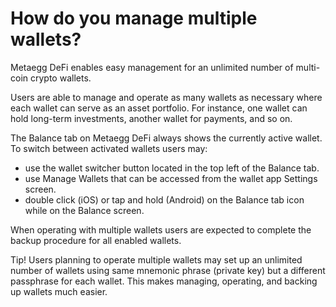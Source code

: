 # How do you manage multiple wallets?

Metaegg DeFi enables easy management for an unlimited number of multi-coin crypto wallets.

Users are able to manage and operate as many wallets as necessary where each wallet can serve as an asset portfolio. For instance, one wallet can hold long-term investments, another wallet for payments, and so on.

The Balance tab on Metaegg DeFi always shows the currently active wallet. To switch between activated wallets users may:

- use the wallet switcher button located in the top left of the Balance tab.
- use Manage Wallets that can be accessed from the wallet app Settings screen.
- double click (iOS) or tap and hold (Android) on the Balance tab icon while on the Balance screen.

When operating with multiple wallets users are expected to complete the backup procedure for all enabled wallets.

Tip! Users planning to operate multiple wallets may set up an unlimited number of wallets using same mnemonic phrase (private key) but a different passphrase for each wallet. This makes managing, operating, and backing up wallets much easier.


